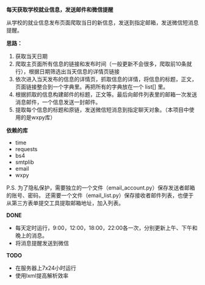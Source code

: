 **每天获取学校就业信息，发送邮件和微信提醒**

从学校的就业信息发布页面爬取当日的新信息，发送到指定邮箱，发送微信短消息提醒。

**思路：**
1. 获取当天日期
2. 爬取主页面所有信息的链接和发布时间（一般更新不会很多，爬取前10条就行），根据日期筛选出当天信息的详情页链接
3. 依次进入当天发布的信息的详情页，抓取信息的详情，将信息的标题，正文，页面链接整合到一个字典里。再把所有的字典放在一个 list[] 里。
4. 根据抓取的信息构建邮件的标题，正文等。最后向邮件列表里的邮箱一次发送消息邮件，一个信息发送一封邮件。
5. 提取每个信息的标题和原链，发送微信短消息到指定聊天对象。（本项目中使用的是wxpy库）

**依赖的库**
* time
* requests
* bs4
* smtplib
* email
* wxpy

P.S. 为了隐私保护，需要独立的一个文件（email_account.py）保存发送者邮箱的账号、密码，
还需要一个文件（email_list.py）保存接收者邮件列表，也便于从第三方表单提交工具提取邮箱地址，加入列表。

**DONE**
* 每天定时运行，9:00，12:00，18:00，22:00各一次，分别更新上午、下午和晚上的消息。
* 将消息提醒发送到微信

**TODO**
* 在服务器上7x24小时运行
* 使用lxml提高解析效率

